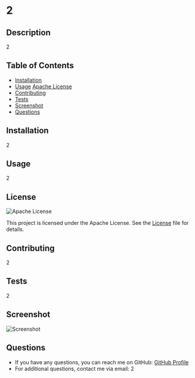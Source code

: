 # 2

## Description
2

## Table of Contents
- [Installation](#installation)
- [Usage](#usage)
[Apache License](https://www.apache.org/licenses/LICENSE-2.0) 
- [Contributing](#contributing)
- [Tests](#tests)
- [Screenshot](#screenshot)
- [Questions](#questions)

## Installation
2

## Usage
2


## License
![Apache License](https://img.shields.io/badge/License-Apache%202.0-blue.svg)

This project is licensed under the Apache License. 
See the [License](LICENSE) file for details.
 

## Contributing
2

## Tests
2

## Screenshot
![Screenshot](./utils/screenshot.png)

## Questions
- If you have any questions, you can reach me on GitHub: <a href="https://github.com/2" target="_blank">GitHub Profile</a>
- For additional questions, contact me via email: 2
    